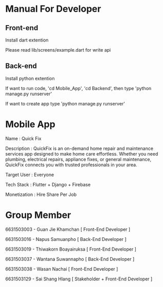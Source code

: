# Manual For Developer
## Front-end
Install dart extention

Please read lib/screens/example.dart for write api

## Back-end
Install python extention

If want to run code, 'cd Mobile_App', 'cd Backend', then type 'python manage.py runserver'

If want to create app type 'python manage.py runserver'



# Mobile App
Name : Quick Fix

Description : QuickFix is an on-demand home repair and maintenance services app designed to make home care effortless. Whether you need plumbing, electrical repairs, appliance fixes, or general maintenance, QuickFix connects you with trusted professionals in your area.

Target User : Everyone

Tech Stack : Flutter + Django + Firebase 

Monetization : Hire Share Per Job

# Group Member
6631503003 - Guan Jie Khamchan [ Front-End Developer ]

6631503016 - Napus Samuanpho [ Back-End Developer ]

6631503019 - Thiwakorn Boayairuksa [ Front-End Developer ]

6631503037 - Wantana Suwannapho [ Back-End Developer ]

6631503038 - Wasan Nachai [ Front-End Developer ]

6631503129 - Sai Shang Hlang [ Stakeholder + Front-End Developer ]
